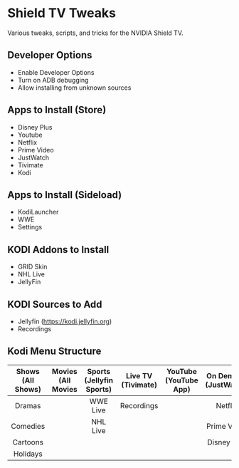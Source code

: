 # Shield TV Tweaks

Various tweaks, scripts, and tricks for the NVIDIA Shield TV.

## Developer Options

- Enable Developer Options
- Turn on ADB debugging
- Allow installing from unknown sources

## Apps to Install (Store)

- Disney Plus
- Youtube
- Netflix
- Prime Video
- JustWatch
- Tivimate
- Kodi

## Apps to Install (Sideload)

- KodiLauncher
- WWE
- Settings

## KODI Addons to Install

- GRID Skin
- NHL Live
- JellyFin

## KODI Sources to Add

- Jellyfin (https://kodi.jellyfin.org)
- Recordings

## Kodi Menu Structure

| **Shows (All Shows)** | **Movies (All Movies** | **Sports (Jellyfin Sports)** | **Live TV (Tivimate)** | **YouTube (YouTube App)** | **On Demand (JustWatch)** | **Settings (Kodi Settings)** |
|:-----------------:|:------------------:|:------------------------:|:------------------:|:---------------------:|:---------------------:|:------------------------:|
|       Dramas      |                    |         WWE Live         |     Recordings     |                       |        Netflix        |        TV Settings       |
|      Comedies     |                    |         NHL Live         |                    |                       |      Prime Video      |           Files          |
|      Cartoons     |                    |                          |                    |                       |      Disney Plus      |           Apps           |
|      Holidays     |                    |                          |                    |                       |                       |           Exit           |
